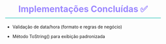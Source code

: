 <div align="center">
  <h1 style="color: #9c88ff; border-bottom: 2px solid #4ecdc4; padding-bottom: 10px;">
    Implementações Concluídas ✅
  </h1>
</div>

- Validação de data/hora (formato e regras de negócio)   

- Método ToString() para exibição padronizada 
